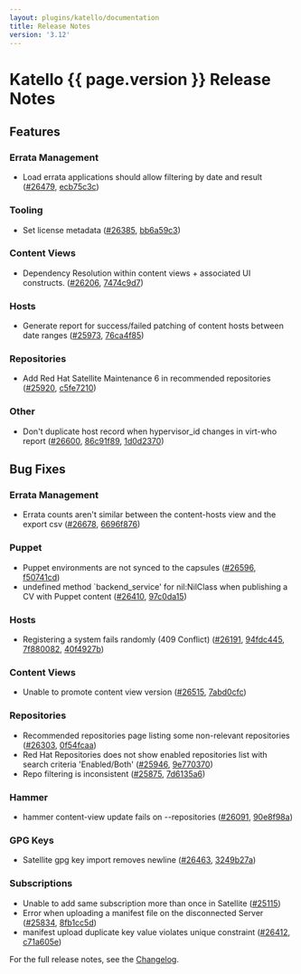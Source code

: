 ```yaml
---
layout: plugins/katello/documentation
title: Release Notes
version: '3.12'
---
```


# Katello {{ page.version }} Release Notes

## Features

### Errata Management
 * Load errata applications should allow filtering by date and result ([#26479](https://projects.theforeman.org/issues/26479), [ecb75c3c](https://github.com/Katello/katello.git/commit/ecb75c3c387f84ce6e0b0b748dd5bb7f6e9836cf))

### Tooling
 * Set license metadata ([#26385](https://projects.theforeman.org/issues/26385), [bb6a59c3](https://github.com/Katello/katello.git/commit/bb6a59c32ef614ae1ae95a12c523c5ba852ec052))

### Content Views
 * Dependency Resolution within content views + associated UI constructs. ([#26206](https://projects.theforeman.org/issues/26206), [7474c9d7](https://github.com/Katello/katello.git/commit/7474c9d72928d3d539c2e0f5cd85a06017c465c2))

### Hosts
 * Generate report for success/failed patching of content hosts between date ranges ([#25973](https://projects.theforeman.org/issues/25973), [76ca4f85](https://github.com/Katello/katello.git/commit/76ca4f85f2dddabcedabef8b5528c3f5ca75ef00))

### Repositories
 * Add Red Hat Satellite Maintenance 6 in recommended repositories ([#25920](https://projects.theforeman.org/issues/25920), [c5fe7210](https://github.com/Katello/katello.git/commit/c5fe7210a12df9103a980edb9ed3902f5d94743d))

### Other
 * Don't duplicate host record when hypervisor_id changes in virt-who report ([#26600](https://projects.theforeman.org/issues/26600), [86c91f89](https://github.com/Katello/katello.git/commit/86c91f89eaffed8f8b8ce2fe56fdeb0c9571d583), [1d0d2370](https://github.com/Katello/katello.git/commit/1d0d2370cf51c02439eb092d9a59073180437e70))

## Bug Fixes

### Errata Management
 * Errata counts aren't similar between the content-hosts view and the export csv ([#26678](https://projects.theforeman.org/issues/26678), [6696f876](https://github.com/Katello/katello.git/commit/6696f8768431b7f14ce8739665f629c1efd4487b))

### Puppet
 * Puppet environments are not synced to the capsules ([#26596](https://projects.theforeman.org/issues/26596), [f50741cd](https://github.com/Katello/katello.git/commit/f50741cd34a38310c30246c6aa0e39ddc770c0c5))
 * undefined method `backend_service' for nil:NilClass when publishing a CV with Puppet content ([#26410](https://projects.theforeman.org/issues/26410), [97c0da15](https://github.com/Katello/katello.git/commit/97c0da150c9ab08951e06d13bc585f09a1df708c))

### Hosts
 * Registering a system fails randomly (409 Conflict) ([#26191](https://projects.theforeman.org/issues/26191), [94fdc445](https://github.com/Katello/katello.git/commit/94fdc4456bffe91590be2294e90cad548f8dae24), [7f880082](https://github.com/Katello/katello.git/commit/7f8800822c7d43414347d3e33e3d3ab704afa48e), [40f4927b](https://github.com/Katello/katello.git/commit/40f4927bf53ee6b42fb6c1517e1961adf48d86f1))

### Content Views
 * Unable to promote content view version ([#26515](https://projects.theforeman.org/issues/26515), [7abd0cfc](https://github.com/Katello/katello.git/commit/7abd0cfc38aaa2796996aec20fc5626ca7c20518))

### Repositories
 * Recommended repositories page listing some non-relevant repositories ([#26303](https://projects.theforeman.org/issues/26303), [0f54fcaa](https://github.com/Katello/katello.git/commit/0f54fcaa4245e3c6ec1db41241e88cf32fa32f0d))
 * Red Hat Repositories does not show enabled repositories list with search criteria 'Enabled/Both' ([#25946](https://projects.theforeman.org/issues/25946), [9e770370](https://github.com/Katello/katello.git/commit/9e7703705eabd7809c9f0019d8934f0b667f129c))
 * Repo filtering is inconsistent ([#25875](https://projects.theforeman.org/issues/25875), [7d6135a6](https://github.com/Katello/katello.git/commit/7d6135a62437c49fba10b8ace9ebb8a59a6f794c))

### Hammer
 * hammer content-view update fails on --repositories ([#26091](https://projects.theforeman.org/issues/26091), [90e8f98a](https://github.com/Katello/hammer-cli-katello.git/commit/90e8f98af445e218d82f3d90a766d931c5cd8b00))

### GPG Keys
 * Satellite gpg key import removes newline ([#26463](https://projects.theforeman.org/issues/26463), [3249b27a](https://github.com/Katello/katello.git/commit/3249b27a9043bec01263a1a3a659f9499778e278))

### Subscriptions
 * Unable to add same subscription more than once in Satellite ([#25115](https://projects.theforeman.org/issues/25115))
 * Error when uploading a manifest file on the disconnected Server ([#25834](https://projects.theforeman.org/issues/25834), [8fb1cc5d](https://github.com/Katello/katello.git/commit/8fb1cc5d7bf8ed1372777acca48635169451d2fd))
 * manifest upload duplicate key value violates unique constraint ([#26412](https://projects.theforeman.org/issues/26412), [c71a605e](https://github.com/Katello/katello.git/commit/c71a605e4cd3f0d9b0abbe7ff3e7bf94ffde137b))


For the full release notes, see the [Changelog](https://github.com/Katello/katello/blob/KATELLO-3.12/CHANGELOG.md).